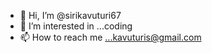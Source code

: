 - 👋 Hi, I’m @sirikavuturi67
- 👀 I’m interested in ...coding
- 📫 How to reach me ...kavuturis@gmail.com

<!---
sirikavuturi67/sirikavuturi67 is a ✨ special ✨ repository because its `README.md` (this file) appears on your GitHub profile.
You can click the Preview link to take a look at your changes.
--->
